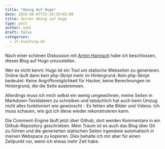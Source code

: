 ```yaml
---
title: "Umzug Auf Hugo"
date: 2019-08-07T15:10:35+02:00
title: Server Umzug auf Hugo
type: post
author: asbl
draft: false
categories:
  - it-teaching.de
---
```


Nach einer schönen Diskussion mit [Armin Harnisch](https://twitter.com/DerLinkshaender) habe ich beschlossen, dieses Blog auf Hugo umzustellen.

Wer es nicht kennt: Hugo ist ein Tool um statische Webseiten zu generieren. Online läuft dann kein php-Skript mehr im Hintergrund. Kein php-Skript bedeutet: Keine Angriffsmöglichkeit für Hacker, keine Berechnungen im Hintergrund, die die Seite ausbremsen.

Allerdings muss ich mich selbst ein wenig umgewöhnen, meine Seiten in Markdown-Textdateien zu schreiben und tatsächlich hat auch beim Umzug nicht alles funktioniert wie gewünscht - Es fehlen alte Bilder und Videos. Ich muss schauen, wie gut ich diese wieder rekonstruieren kann.

Die Comment-Engine läuft jetzt über Github, dort werden Kommentare in ein Github-Repository geschrieben. Mein Traum ist es auch das Blog über Git zu führen und die generierten statischen Seiten irgendwie automatisch in meinen Webspace zu kopieren. Dies behalte ich mir aber für einen Zeitpunkt vor, wenn ich etwas mehr Zeit habe.

